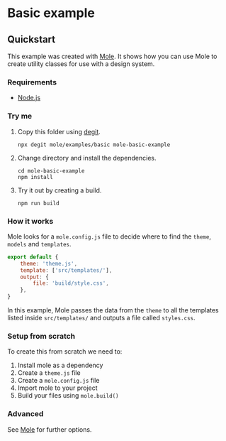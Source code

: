 # Basic example

## Quickstart

This example was created with [Mole](https://github.com/gavinmcfarland/mole). It shows how you can use Mole to create utility classes for use with a design system.

### Requirements

-   [Node.js](https://nodejs.org/en)

### Try me

1. Copy this folder using [degit](https://github.com/Rich-Harris/degit).

    ```shell
    npx degit mole/examples/basic mole-basic-example
    ```

2. Change directory and install the dependencies.

    ```shell
    cd mole-basic-example
    npm install
    ```

3. Try it out by creating a build.

    ```shell
    npm run build
    ```

### How it works

Mole looks for a `mole.config.js` file to decide where to find the `theme`, `models` and `templates`.

```js
export default {
    theme: 'theme.js',
    template: ['src/templates/'],
    output: {
        file: 'build/style.css',
    },
}
```

In this example, Mole passes the data from the `theme` to all the templates listed inside `src/templates/` and outputs a file called `styles.css`.

### Setup from scratch

To create this from scratch we need to:

1. Install mole as a dependency
2. Create a `theme.js` file
3. Create a `mole.config.js` file
4. Import mole to your project
5. Build your files using `mole.build()`

### Advanced

See [Mole](https://github.com/gavinmcfarland/mole) for further options.

